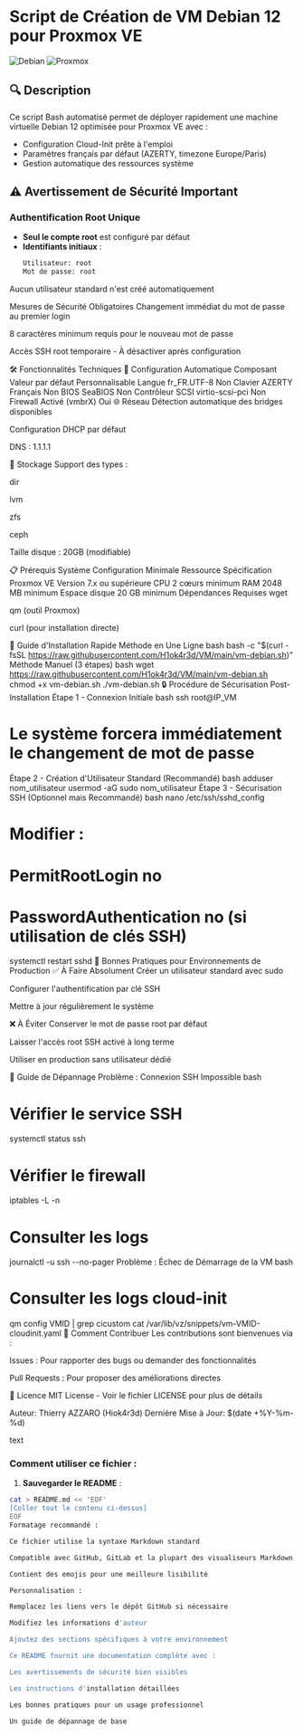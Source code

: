 # Script de Création de VM Debian 12 pour Proxmox VE

![Debian](https://www.debian.org/logos/openlogo-nd-100.png) ![Proxmox](https://www.proxmox.com/images/proxmox/Proxmox_logo_standard_hex_400px.png)

## 🔍 Description

Ce script Bash automatisé permet de déployer rapidement une machine virtuelle Debian 12 optimisée pour Proxmox VE avec :

- Configuration Cloud-Init prête à l'emploi
- Paramètres français par défaut (AZERTY, timezone Europe/Paris)
- Gestion automatique des ressources système

## ⚠️ Avertissement de Sécurité Important

### Authentification Root Unique
- **Seul le compte root** est configuré par défaut
- **Identifiants initiaux** :
  ```bash
  Utilisateur: root
  Mot de passe: root
Aucun utilisateur standard n'est créé automatiquement

Mesures de Sécurité Obligatoires
Changement immédiat du mot de passe au premier login

8 caractères minimum requis pour le nouveau mot de passe

Accès SSH root temporaire - À désactiver après configuration

🛠 Fonctionnalités Techniques
🔧 Configuration Automatique
Composant	Valeur par défaut	Personnalisable
Langue	fr_FR.UTF-8	Non
Clavier	AZERTY Français	Non
BIOS	SeaBIOS	Non
Contrôleur SCSI	virtio-scsi-pci	Non
Firewall	Activé (vmbrX)	Oui
🌐 Réseau
Détection automatique des bridges disponibles

Configuration DHCP par défaut

DNS : 1.1.1.1

💾 Stockage
Support des types :

dir

lvm

zfs

ceph

Taille disque : 20GB (modifiable)

📋 Prérequis Système
Configuration Minimale
Ressource	Spécification
Proxmox VE	Version 7.x ou supérieure
CPU	2 cœurs minimum
RAM	2048 MB minimum
Espace disque	20 GB minimum
Dépendances Requises
wget

qm (outil Proxmox)

curl (pour installation directe)

🚀 Guide d'Installation Rapide
Méthode en Une Ligne
bash
bash -c "$(curl -fsSL https://raw.githubusercontent.com/H1ok4r3d/VM/main/vm-debian.sh)"
Méthode Manuel (3 étapes)
bash
wget https://raw.githubusercontent.com/H1ok4r3d/VM/main/vm-debian.sh
chmod +x vm-debian.sh
./vm-debian.sh
🔒 Procédure de Sécurisation Post-Installation
Étape 1 - Connexion Initiale
bash
ssh root@IP_VM
# Le système forcera immédiatement le changement de mot de passe
Étape 2 - Création d'Utilisateur Standard (Recommandé)
bash
adduser nom_utilisateur
usermod -aG sudo nom_utilisateur
Étape 3 - Sécurisation SSH (Optionnel mais Recommandé)
bash
nano /etc/ssh/sshd_config
# Modifier :
# PermitRootLogin no
# PasswordAuthentication no (si utilisation de clés SSH)
systemctl restart sshd
📌 Bonnes Pratiques pour Environnements de Production
✅ À Faire Absolument
Créer un utilisateur standard avec sudo

Configurer l'authentification par clé SSH

Mettre à jour régulièrement le système

❌ À Éviter
Conserver le mot de passe root par défaut

Laisser l'accès root SSH activé à long terme

Utiliser en production sans utilisateur dédié

🐛 Guide de Dépannage
Problème : Connexion SSH Impossible
bash
# Vérifier le service SSH
systemctl status ssh

# Vérifier le firewall
iptables -L -n

# Consulter les logs
journalctl -u ssh --no-pager
Problème : Échec de Démarrage de la VM
bash
# Consulter les logs cloud-init
qm config VMID | grep cicustom
cat /var/lib/vz/snippets/vm-VMID-cloudinit.yaml
🤝 Comment Contribuer
Les contributions sont bienvenues via :

Issues : Pour rapporter des bugs ou demander des fonctionnalités

Pull Requests : Pour proposer des améliorations directes

📜 Licence
MIT License - Voir le fichier LICENSE pour plus de détails

Auteur: Thierry AZZARO (Hiok4r3d)
Dernière Mise à Jour: $(date +%Y-%m-%d)

text

### Comment utiliser ce fichier :

1. **Sauvegarder le README** :
```bash
cat > README.md << 'EOF'
[Coller tout le contenu ci-dessus]
EOF
Formatage recommandé :

Ce fichier utilise la syntaxe Markdown standard

Compatible avec GitHub, GitLab et la plupart des visualiseurs Markdown

Contient des emojis pour une meilleure lisibilité

Personnalisation :

Remplacez les liens vers le dépôt GitHub si nécessaire

Modifiez les informations d'auteur

Ajoutez des sections spécifiques à votre environnement

Ce README fournit une documentation complète avec :

Les avertissements de sécurité bien visibles

Les instructions d'installation détaillées

Les bonnes pratiques pour un usage professionnel

Un guide de dépannage de base
